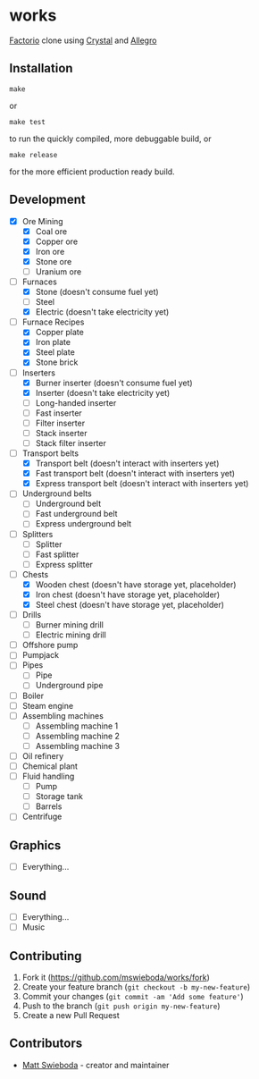 # works

[Factorio](https://factorio.com/) clone using [Crystal](https://crystal-lang.org/) and [Allegro](https://liballeg.org/)

## Installation

```
make
```

or

```
make test
```

to run the quickly compiled, more debuggable build, or

```
make release
```

for the more efficient production ready build.


## Development

- [x] Ore Mining
  - [x] Coal ore
  - [x] Copper ore
  - [x] Iron ore
  - [x] Stone ore
  - [ ] Uranium ore
- [ ] Furnaces
  - [x] Stone (doesn't consume fuel yet)
  - [ ] Steel
  - [x] Electric (doesn't take electricity yet)
- [ ] Furnace Recipes
  - [x] Copper plate
  - [x] Iron plate
  - [x] Steel plate
  - [x] Stone brick
- [ ] Inserters
  - [x] Burner inserter (doesn't consume fuel yet)
  - [x] Inserter (doesn't take electricity yet)
  - [ ] Long-handed inserter
  - [ ] Fast inserter
  - [ ] Filter inserter
  - [ ] Stack inserter
  - [ ] Stack filter inserter
- [ ] Transport belts
  - [x] Transport belt (doesn't interact with inserters yet)
  - [x] Fast transport belt (doesn't interact with inserters yet)
  - [x] Express transport belt (doesn't interact with inserters yet)
- [ ] Underground belts
  - [ ] Underground belt
  - [ ] Fast underground belt
  - [ ] Express underground belt
- [ ] Splitters
  - [ ] Splitter
  - [ ] Fast splitter
  - [ ] Express splitter
- [ ] Chests
  - [x] Wooden chest (doesn't have storage yet, placeholder)
  - [x] Iron chest (doesn't have storage yet, placeholder)
  - [x] Steel chest (doesn't have storage yet, placeholder)
- [ ] Drills
  - [ ] Burner mining drill
  - [ ] Electric mining drill
- [ ] Offshore pump
- [ ] Pumpjack
- [ ] Pipes
  - [ ] Pipe
  - [ ] Underground pipe
- [ ] Boiler
- [ ] Steam engine
- [ ] Assembling machines
  - [ ] Assembling machine 1
  - [ ] Assembling machine 2
  - [ ] Assembling machine 3
- [ ] Oil refinery
- [ ] Chemical plant
- [ ] Fluid handling
  - [ ] Pump
  - [ ] Storage tank
  - [ ] Barrels
- [ ] Centrifuge

## Graphics

- [ ] Everything...

## Sound

- [ ] Everything...
- [ ] Music

## Contributing

1. Fork it (<https://github.com/mswieboda/works/fork>)
2. Create your feature branch (`git checkout -b my-new-feature`)
3. Commit your changes (`git commit -am 'Add some feature'`)
4. Push to the branch (`git push origin my-new-feature`)
5. Create a new Pull Request

## Contributors

- [Matt Swieboda](https://github.com/mswieboda) - creator and maintainer
